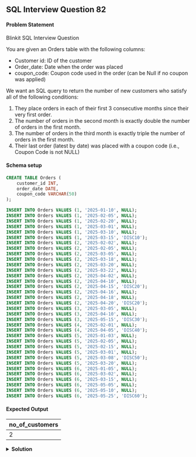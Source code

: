 ## SQL Interview Question 82

#### Problem Statement

<bold>Blinkit SQL Interview Question</bold>

You are given an Orders table with the following columns:
 - Customer id: ID of the customer
 - Order_date: Date when the order was placed
 - coupon_code: Coupon code used in the order (can be Null if no coupon was applied)

We want an SQL query to return the number of new customers who satisfy all of the following conditions:
  1. They place orders in each of their first 3 consecutive months since their very first order.
  2. The number of orders in the second month is exactly double the number of orders in the first month. 
  3. The number of orders in the third month is exactly triple the number of orders in the first month.
  4. Their last order (latest by date) was placed with a coupon code (i.e., Coupon Code is not NULL)

#### Schema setup

```sql
CREATE TABLE Orders (
    customer_id INT,
    order_date DATE,
    coupon_code VARCHAR(50)
);

INSERT INTO Orders VALUES (1, '2025-01-10', NULL);
INSERT INTO Orders VALUES (1, '2025-02-05', NULL);
INSERT INTO Orders VALUES (1, '2025-02-20', NULL);
INSERT INTO Orders VALUES (1, '2025-03-01', NULL);
INSERT INTO Orders VALUES (1, '2025-03-10', NULL);
INSERT INTO Orders VALUES (1, '2025-03-15', 'DISC10');
INSERT INTO Orders VALUES (2, '2025-02-02', NULL);
INSERT INTO Orders VALUES (2, '2025-02-05', NULL);
INSERT INTO Orders VALUES (2, '2025-03-05', NULL);
INSERT INTO Orders VALUES (2, '2025-03-18', NULL);
INSERT INTO Orders VALUES (2, '2025-03-20', NULL);
INSERT INTO Orders VALUES (2, '2025-03-22', NULL);
INSERT INTO Orders VALUES (2, '2025-04-02', NULL);
INSERT INTO Orders VALUES (2, '2025-04-10', NULL);
INSERT INTO Orders VALUES (2, '2025-04-15', 'DISC20');
INSERT INTO Orders VALUES (2, '2025-04-16', NULL);
INSERT INTO Orders VALUES (2, '2025-04-18', NULL);
INSERT INTO Orders VALUES (2, '2025-04-20', 'DISC20');
INSERT INTO Orders VALUES (3, '2025-03-05', NULL);
INSERT INTO Orders VALUES (3, '2025-04-10', NULL);
INSERT INTO Orders VALUES (3, '2025-05-15', 'DISC30');
INSERT INTO Orders VALUES (4, '2025-02-01', NULL);
INSERT INTO Orders VALUES (4, '2025-04-05', 'DISC40');
INSERT INTO Orders VALUES (5, '2025-01-03', NULL);
INSERT INTO Orders VALUES (5, '2025-02-05', NULL);
INSERT INTO Orders VALUES (5, '2025-02-15', NULL);
INSERT INTO Orders VALUES (5, '2025-03-01', NULL);
INSERT INTO Orders VALUES (5, '2025-03-08', 'DISC50');
INSERT INTO Orders VALUES (5, '2025-03-20', NULL);
INSERT INTO Orders VALUES (6, '2025-01-05', NULL);
INSERT INTO Orders VALUES (6, '2025-03-02', NULL);
INSERT INTO Orders VALUES (6, '2025-03-15', NULL);
INSERT INTO Orders VALUES (6, '2025-05-05', NULL);     
INSERT INTO Orders VALUES (6, '2025-05-10', NULL);     
INSERT INTO Orders VALUES (6, '2025-05-25', 'DISC60');
```

#### Expected Output

| no_of_customers |
|-----------------|
|               2 |

<details>
<summary><strong>Solution</strong></summary>

```sql
WITH cte1 AS (
    SELECT
        customer_id,
        DATE_FORMAT(order_date, '%Y-%m-01') AS order_month,
        MIN(DATE_FORMAT(order_date, '%Y-%m-01')) OVER (PARTITION BY customer_id) AS first_order_month,
        LAST_VALUE(coupon_code) OVER (
            PARTITION BY customer_id 
            ORDER BY order_date 
            ROWS BETWEEN UNBOUNDED PRECEDING AND UNBOUNDED FOLLOWING
        ) AS last_coupon
    FROM Orders
    ORDER BY customer_id, order_month
),

cte_2 AS (
    SELECT
        customer_id,
        order_month,
        first_order_month,
        TIMESTAMPDIFF(MONTH, first_order_month, order_month) + 1 AS orders_month
    FROM cte1
    WHERE last_coupon IS NOT NULL
    HAVING orders_month IN (1, 2, 3)
),

cte_3 AS (
    SELECT
        customer_id,
        SUM(CASE WHEN orders_month = 1 THEN 1 ELSE 0 END) AS first_month_orders,
        SUM(CASE WHEN orders_month = 2 THEN 1 ELSE 0 END) AS second_month_orders,
        SUM(CASE WHEN orders_month = 3 THEN 1 ELSE 0 END) AS third_month_orders
    FROM cte_2
    GROUP BY customer_id
    HAVING COUNT(DISTINCT orders_month) = 3
)

SELECT
    COUNT(customer_id) AS no_of_customers
FROM cte_3
WHERE 
    second_month_orders = first_month_orders * 2 
    AND third_month_orders = first_month_orders * 3;
```
</details>
